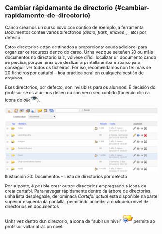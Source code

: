 ## Cambiar rápidamente de directorio {#cambiar-rapidamente-de-directorio}

Cando creamos un curso novo con contido de exemplo, a ferramenta Documentos contén varios directorios (_audio, flash,_ _imaxes__,_ etc) por defecto.

Estos directorios están destinados a proporcionar axuda adicional para organizar os recursos dentro do curso. Unha vez que se teñen 20 ou máis documentos no directorio raíz, vólvese difícil localizar un documento cando se precisa, porque terás que deslizar a pantalla arriba e abaixo para conseguir ver todos os ficheiros. Por iso, recomendamos non ter máis de 20 ficheiros por cartafol – boa práctica xeral en cualqueira xestión de arquivos.

Eses directorios, por defecto, son invisibles para os alumnos. É decisión do profesor se os alumnos deben ou non ver o seu contido (facendo clic na icona do _ollo_![](../assets/graphics115.png)).

![](../assets/images33.png)Ilustración 30: Documentos – Lista de directorios por defecto

Por suposto, é posible crear outros directorios empregando a icona de crear cartafol. Para navegar rápidamente dentro da árbore de directorios, unha lista desplegable, denominada _Cartafol actual_ está dispoñible na parte superior esquerda da pantalla, permitindo acceder a cualqueira nivel de directorios en documentos.

Unha vez dentro dun directorio, a icona de “subir un nivel” ![](../assets/graphics117.png) permite ao profesor voltar atrás un nivel.